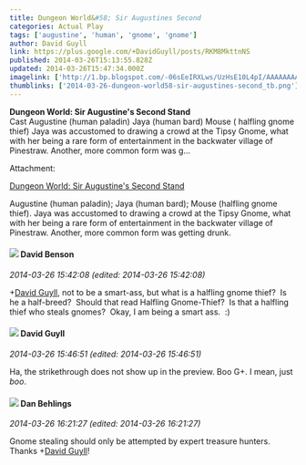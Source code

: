 ```yaml
---
title: Dungeon World&#58; Sir Augustines Second
categories: Actual Play
tags: ['augustine', 'human', 'gnome', 'gnome']
author: David Guyll
link: https://plus.google.com/+DavidGuyll/posts/RKM8MkttnNS
published: 2014-03-26T15:13:55.828Z
updated: 2014-03-26T15:47:34.000Z
imagelink: ['http://1.bp.blogspot.com/-06sEeIRXLws/UzHsE10L4pI/AAAAAAAAIIs/f3EaWze76EI/s1600/church.jpg']
thumblinks: ['2014-03-26-dungeon-world58-sir-augustines-second_tb.png']
---
```


<b>Dungeon World: Sir Augustine&#39;s Second Stand</b><br />Cast Augustine (human paladin) Jaya (human bard) Mouse ( halfling gnome thief) Jaya was accustomed to drawing a crowd at the Tipsy Gnome, what with her being a rare form of entertainment in the backwater village of Pinestraw. Another, more common form was g...


Attachment:

<a href='http://daegames.blogspot.com/2014/03/dungeon-world-sir-augustines-second.html'>Dungeon World: Sir Augustine's Second Stand</a>


Augustine (human paladin); Jaya (human bard); Mouse (halfling gnome thief). Jaya was accustomed to drawing a crowd at the Tipsy Gnome, what with her being a rare form of entertainment in the backwater village of Pinestraw. Another, more common form was getting drunk.
<div id='comment z12vunqwurimuxg4l04cfjp4hrjugzcg3cs'>
  <h4><img src='{{site.baseurl}}//images/avatars/112061948037312301151_photo.jpg'> David Benson</h4>
      <p><cite>2014-03-26 15:42:08 (edited: 2014-03-26 15:42:08)</cite></p>
        <p><span class="proflinkWrapper"><span class="proflinkPrefix">+</span><a class="proflink" href="https://plus.google.com/117134143142507309944" oid="117134143142507309944">David Guyll</a></span>, not to be a smart-ass, but what is a halfling gnome thief?  Is he a half-breed?  Should that read Halfling Gnome-Thief?  Is that a halfling thief who steals gnomes?  Okay, I am being a smart ass.  :)</p>
</div>
        

<div id='comment z12vunqwurimuxg4l04cfjp4hrjugzcg3cs'>
  <h4><img src='{{site.baseurl}}//images/avatars/117134143142507309944_photo.jpg'> David Guyll</h4>
      <p><cite>2014-03-26 15:46:51 (edited: 2014-03-26 15:46:51)</cite></p>
        <p>Ha, the strikethrough does not show up in the preview. Boo G+. I mean, just <i>boo</i>.</p>
</div>
        

<div id='comment z12vunqwurimuxg4l04cfjp4hrjugzcg3cs'>
  <h4><img src='{{site.baseurl}}//images/avatars/107366871503986866501_photo.jpg'> Dan Behlings</h4>
      <p><cite>2014-03-26 16:21:27 (edited: 2014-03-26 16:21:27)</cite></p>
        <p>Gnome stealing should only be attempted by expert treasure hunters.<br />Thanks <span class="proflinkWrapper"><span class="proflinkPrefix">+</span><a class="proflink" href="https://plus.google.com/117134143142507309944" oid="117134143142507309944">David Guyll</a></span>!</p>
</div>
        